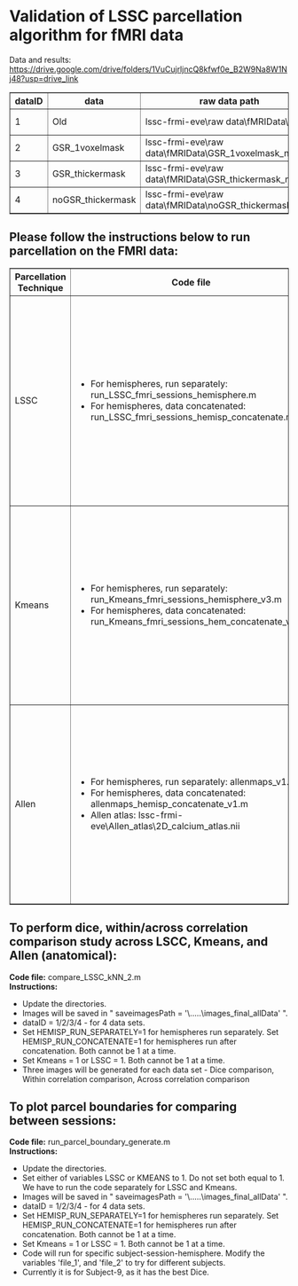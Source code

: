 # Validation of LSSC parcellation algorithm for fMRI data

Data and results: https://drive.google.com/drive/folders/1VuCujrljncQ8kfwf0e_B2W9Na8W1Nj48?usp=drive_link
<table border="1">
  <tr>
    <th>dataID</th>
    <th>data</th>
    <th>raw data path</th>
    <th>results path</th>
  </tr>
  <tr>
    <td>1</td>
    <td>Old</td>
    <td>lssc-frmi-eve\raw data\fMRIData\REST</td>
    <td>lssc-frmi-eve\raw data\fMRIData\Results\REST_results</td>
  </tr>
  <tr>
    <td>2</td>
    <td>GSR_1voxelmask</td>
    <td>lssc-frmi-eve\raw data\fMRIData\GSR_1voxelmask_new</td>
    <td>lssc-frmi-eve\raw data\fMRIData\Results\GSR_1voxelmask_results</td>
  </tr>
  <tr>
    <td>3</td>
    <td>GSR_thickermask</td>
    <td>lssc-frmi-eve\raw data\fMRIData\GSR_thickermask_new</td>
    <td>lssc-frmi-eve\raw data\fMRIData\Results\GSR_thickermask_results</td>
  </tr>
  <tr>
    <td>4</td>
    <td>noGSR_thickermask</td>
    <td>lssc-frmi-eve\raw data\fMRIData\noGSR_thickermask_new</td>
    <td>lssc-frmi-eve\raw data\fMRIData\Results\noGSR_thickermask_results</td>
  </tr>
</table>

## Please follow the instructions below to run parcellation on the FMRI data:
<table border="1">
  <tr>
    <th>Parcellation Technique</th>
    <th>Code file</th>
    <th>Instructions</th>
  </tr>
  <tr>
    <td>LSSC</td>
    <td>
      <ul>
        <li>For hemispheres, run separately: run_LSSC_fmri_sessions_hemisphere.m </li>
        <li>For hemispheres, data concatenated: run_LSSC_fmri_sessions_hemisp_concatenate.m </li>
      </ul>
    </td>
    <td> 
      <ul>
        <li>Update the directories. </li>
        <li>dataID = 1/2/3/4 - for 4 data sets. </li>
        <li>RUN_LSSC = 0/1 - to run and generate LSSC parcellation images, mat files.</li>
        <li>RUN_DICE_SIMILARITY = 0/1 - Dice computation subject-wise. Run only after LSSC.</li>
        <li>RUN_TEMPORAL_CORR = 0/1 - Within and across temporal correlations subject-wise. Run only after LSSC.</li>
        <li>Look for "cfg" structure and "runROI_meso_nlm_new_v2.m" file to modify LSSC parameters.</li>
      </ul>
    </td>
  </tr>
  <tr>
    <td>Kmeans</td>
    <td>
      <ul>
        <li>For hemispheres, run separately: run_Kmeans_fmri_sessions_hemisphere_v3.m </li>
        <li>For hemispheres, data concatenated: run_Kmeans_fmri_sessions_hem_concatenate_v3.m </li>
      </ul>
    </td>
    <td>
      <ul>
        <li>Update the directories. </li>
        <li>dataID = 1/2/3/4 - for 4 data sets. </li>
        <li>RUN_KNN = 0/1 - to run and generate Kmeans parcellation images, mat files.</li>
        <li>RUN_DICE_SIMILARITY = 0/1 - Dice computation subject-wise. Run only after Kmeans.</li>
        <li>RUN_TEMPORAL_CORR = 0/1 - Within and across temporal correlations subject-wise. Run only after Kmeans.</li>
        <li>Paramters to modify: N_KNN_CLUSTERS=27, min_clust_size=15</li>
      </ul>
    </td>
  </tr>
  <tr>
    <td>Allen</td>
    <td>
      <ul>
        <li>For hemispheres, run separately: allenmaps_v1.m </li>
        <li>For hemispheres, data concatenated: allenmaps_hemisp_concatenate_v1.m </li>
        <li>Allen atlas: lssc-frmi-eve\Allen_atlas\2D_calcium_atlas.nii</li>
      </ul>
    </td>
    <td>
      <ul>
        <li>Update the data and Allen atlas (2D_calcium_atlas.nii) directories. </li>
        <li>dataID = 1/2/3/4 - for 4 data sets. </li>
        <li>RUN_ALLEN_PROCESSING = 0/1 - to process data, generate time series and pairwise correlation plots, and generate mat files for correlation</li>
        <li>RUN_ALLEN_REPORTING = 0/1 - Within and across temporal correlations subject-wise. Run only after ALLEN_PROCESSING.</li>
      </ul>
    </td>
  </tr>
</table>

## To perform dice, within/across correlation comparison study across LSCC, Kmeans, and Allen (anatomical):
**Code file:** compare_LSSC_kNN_2.m <br>
**Instructions:**
<ul>
  <li>Update the directories. </li>
  <li>Images will be saved in " saveimagesPath = '\.....\images_final_allData' ". </li>
  <li>dataID = 1/2/3/4 - for 4 data sets. </li>
  <li>Set HEMISP_RUN_SEPARATELY=1 for hemispheres run separately. Set HEMISP_RUN_CONCATENATE=1 for hemispheres run after concatenation. Both cannot be 1 at a time. </li>
  <li>Set Kmeans = 1 or LSSC = 1. Both cannot be 1 at a time. </li>
  <li>Three images will be generated for each data set - Dice comparison, Within correlation comparison, Across correlation comparison</li>
</ul>

## To plot parcel boundaries for comparing between sessions:
**Code file:** run_parcel_boundary_generate.m <br>
**Instructions:**
<ul>
  <li>Update the directories. </li>
  <li>Set either of variables LSSC or KMEANS to 1. Do not set both equal to 1. We have to run the code separately for LSSC and Kmeans. </li>
  <li>Images will be saved in " saveimagesPath = '\.....\images_final_allData' ". </li>
  <li>dataID = 1/2/3/4 - for 4 data sets. </li>
  <li>Set HEMISP_RUN_SEPARATELY=1 for hemispheres run separately. Set HEMISP_RUN_CONCATENATE=1 for hemispheres run after concatenation. Both cannot be 1 at a time. </li>
  <li>Set Kmeans = 1 or LSSC = 1. Both cannot be 1 at a time. </li>
  <li>Code will run for specific subject-session-hemisphere. Modify the variables 'file_1', and 'file_2' to try for different subjects.</li>
  <li>Currently it is for Subject-9, as it has the best Dice.</li>
</ul>
